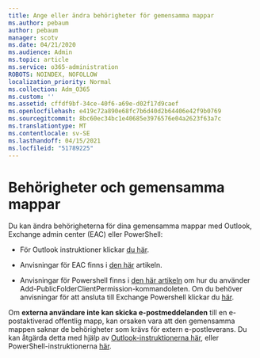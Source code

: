 ```yaml
---
title: Ange eller ändra behörigheter för gemensamma mappar
ms.author: pebaum
author: pebaum
manager: scotv
ms.date: 04/21/2020
ms.audience: Admin
ms.topic: article
ms.service: o365-administration
ROBOTS: NOINDEX, NOFOLLOW
localization_priority: Normal
ms.collection: Adm_O365
ms.custom: ''
ms.assetid: cffdf9bf-34ce-40f6-a69e-d02f17d9caef
ms.openlocfilehash: e419c72a890e68fc7b6d40d2b64406e42f9b0769
ms.sourcegitcommit: 8bc60ec34bc1e40685e3976576e04a2623f63a7c
ms.translationtype: MT
ms.contentlocale: sv-SE
ms.lasthandoff: 04/15/2021
ms.locfileid: "51789225"
---
```

# <a name="permissions-and-public-folders"></a>Behörigheter och gemensamma mappar

Du kan ändra behörigheterna för dina gemensamma mappar med Outlook, Exchange admin center (EAC) eller PowerShell:
  
- För Outlook instruktioner klickar [du här](https://support.office.com/article/Set-or-change-permissions-for-a-public-folder-b2e0440c-7873-48ec-9ff2-b1a20b723005.aspx).
    
- Anvisningar för EAC finns i [den här](https://technet.microsoft.com/library/jj651147%28v=exchg.150%29.aspx.aspx#Anchor_1) artikeln. 
    
- Anvisningar för Powershell finns i [den här artikeln](https://technet.microsoft.com/library/bb124743%28v=exchg.160%29.aspx.aspx) om hur du använder Add-PublicFolderClientPermission-kommandoleten. Om du behöver anvisningar för att ansluta till Exchange Powershell klickar du [här](https://technet.microsoft.com/library/jj984289%28v=exchg.160%29.aspx.aspx).
    
Om **externa användare inte kan skicka e-postmeddelanden** till en e-postaktiverad offentlig mapp, kan orsaken vara att den gemensamma mappen saknar de behörigheter som krävs för extern e-postleverans. Du kan åtgärda detta med hjälp av [Outlook-instruktionerna här](https://technet.microsoft.com/library/aa997560%28v=exchg.150%29.aspx.aspx#Anchor_1), eller PowerShell-instruktionerna [här](https://support.microsoft.com/help/2984402/-5.7.1-smtp-550-5.7.1-resolver.rst.authrequired-nondelivery-report-when-external-users-try-to-send-mail-to-mail-enabled-public-folders-in-office-365.aspx).
  

